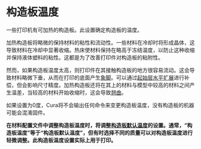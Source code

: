 构造板温度
====
一些打印机有可加热的构造板。此设置确定构造板的温度。

加热构造板将略微的保持材料的粘性和流动性。一些材料在冷却时将形成晶体，这导致材料在冷却中显著收缩。热床使材料保持在略高于冻结温度，以防止这种收缩并保持液体塑料的粘性。这都是为了改善打印件对构造板的粘附性。

然而，如果构造板温度太高，则打印件在其接触构造板的地方很容易流动。这会导致材料略微下垂，从而在打印的底面产生[象脚](../troubleshooting/elephants_foot.md)。可以通过[起始层水平扩展](../shell/xy_offset_layer_0.md)进行补偿，但会影响尺寸精度。加热构造板还将在其上的材料与模型中较高的材料之间产生温差，当较高的材料开始收缩时，这会导致[翘曲](../troubleshooting/warping.md)。

如果设置为0度，Cura将不会输出任何命令来变更构造板温度，没有构造板的机器可能会混淆固件。

**在材料配置文件中调整构造板温度时，将调整[构造板默认温度](default_material_bed_temperature.md)的设置。通常，“构造板温度”等于“构造板默认温度”，但有时选择不同的质量可以对构造板温度进行轻微调整。此构造板温度设置实际上用于打印。**
